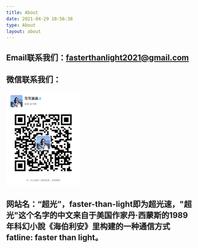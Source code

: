 ```yaml
---
title: About
date: 2021-04-29 10:56:38
type: About
layout: about
---
```


## Email联系我们：fasterthanlight2021@gmail.com

## 微信联系我们：

<img src="https://raw.githubusercontent.com/Sterncat/BlogPics/main/IMG_3060.JPG" style="zoom: 25%;" />

## 网站名：“超光”，faster-than-light即为超光速，"超光"这个名字的中文来自于美国作家丹·西蒙斯的1989年科幻小說《海伯利安》里构建的一种通信方式fatline: faster than light。

